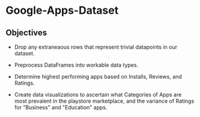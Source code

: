 # Google-Apps-Dataset
## Objectives
* Drop any extraneaous rows that represent trivial datapoints in our dataset. 

* Preprocess DataFrames into workable data types.

* Determine highest performing apps based on Installs, Reviews, and Ratings.

* Create data visualizations to ascertain what Categories of Apps are most prevalent in the playstore marketplace, and the variance of Ratings for "Business" and "Education" apps.  
